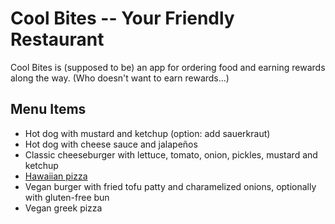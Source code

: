 # Cool Bites -- Your Friendly Restaurant

Cool Bites is (supposed to be) an app for ordering food and earning rewards along the way. (Who doesn't want to earn rewards...)

## Menu Items
* Hot dog with mustard and ketchup (option: add sauerkraut)
* Hot dog with cheese sauce and jalapeños
* Classic cheeseburger with lettuce, tomato, onion, pickles, mustard and ketchup
* [Hawaiian pizza](https://en.wikipedia.org/wiki/Hawaiian_pizza)
* Vegan burger with fried tofu patty and charamelized onions, optionally with gluten-free bun
* Vegan greek pizza
